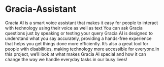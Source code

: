 # Gracia-Assistant

Gracia AI is a smart voice assistant that makes it easy for people to interact with technology using their voice as well as text You can ask Gracia questions just by speaking or texting your query 
Gracia AI is designed to understand what you say accurately, providing a hands-free experience that helps you get things done more efficiently. It’s also a great tool for people with disabilities, making technology more accessible for everyone.In this project, we’ll look at what makes Gracia AI special and how it can change the way we handle everyday tasks in our busy lives!
